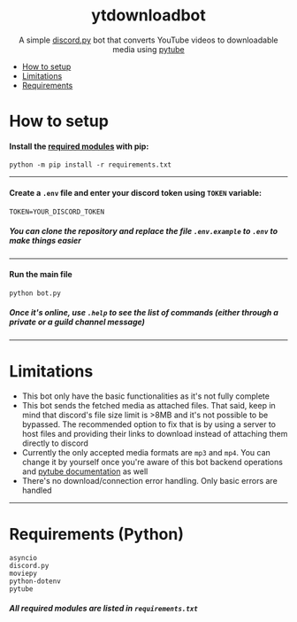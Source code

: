 <h1 align='center'>ytdownloadbot</h1>
<p align='center'>
A simple <a href="https://github.com/Rapptz/discord.py">discord.py</a> bot that converts YouTube videos to downloadable media using <a href="https://github.com/pytube/pytube">pytube</a>
</p>

- [How to setup](#setup)
- [Limitations](#limit)
- [Requirements](#requirements)

# How to setup <a name="setup"></a>
#### Install the [required modules](#requirements) with pip:
```
python -m pip install -r requirements.txt
```
---
#### Create a `.env` file and enter your discord token using `TOKEN` variable:
```
TOKEN=YOUR_DISCORD_TOKEN
```
##### You can clone the repository and replace the file `.env.example` to `.env` to make things easier
---
#### Run the main file
```
python bot.py
```
##### Once it's online, use `.help` to see the list of commands (either through a private or a guild channel message)
---
# Limitations <a name="limit"></a>
- This bot only have the basic functionalities as it's not fully complete
- This bot sends the fetched media as attached files. That said, keep in mind that discord's file size limit is >8MB and it's not possible to be bypassed. The recommended option to fix that is by using a server to host files and providing their links to download instead of attaching them directly to discord
- Currently the only accepted media formats are `mp3` and `mp4`. You can change it by yourself once you're aware of this bot backend operations and <a href="https://pytube.io/en/latest/">pytube documentation</a> as well
- There's no download/connection error handling. Only basic errors are handled
---
# Requirements (Python)<a name="requirements"></a>
```
asyncio
discord.py
moviepy
python-dotenv
pytube
```
##### All required modules are listed in `requirements.txt`
